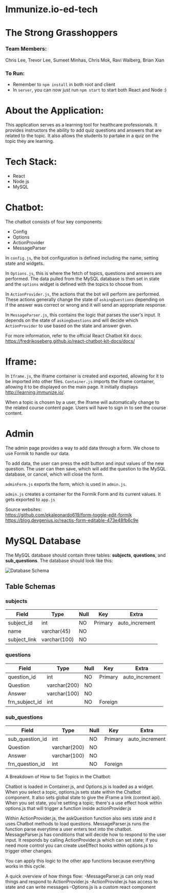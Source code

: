 # Immunize.io-ed-tech

# The Strong Grasshoppers

### Team Members:

Chris Lee, Trevor Lee, Sumeet Minhas, Chris Mok, Ravi Walberg, Brian Xian

### To Run:

- Remember to `npm install` in both root and client
- In `server`, you can now just run `npm start` to start both React and Node :)

# About the Application:

This application serves as a learning tool for healthcare professionals. It provides instructors the ability to add quiz questions and answers that are related to the topic. It also allows the students to partake in a quiz on the topic they are learning.

# Tech Stack:

- React
- Node js
- MySQL

# Chatbot:

The chatbot consists of four key components:

- Config
- Options
- ActionProvider
- MessageParser

In `config.js`, the bot configuration is defined including the name, setting state and widgets.

In `Options.js`, this is where the fetch of topics, questions and answers are performed. The data pulled from the MySQL database is then set in state and the `options` widget is defined with the topics to choose from.

In `ActionProvider.js`, the actions that the bot will perform are performed. These actions generally change the state of `askingQuestions` depending on if the answer was correct or wrong and it will send an appropriate response.

In `MessageParser.js`, this contains the logic that parses the user's input. It depends on the state of `askingQuestions` and will decide which `ActionProvider` to use based on the state and answer given.

For more information, refer to the official React Chatbot Kit docs:
https://fredrikoseberg.github.io/react-chatbot-kit-docs/docs/

# Iframe:

In `Iframe.js`, the iframe container is created and exported, allowing for it to be imported into other files. `Container.js` imports the iframe container, allowing it to be displayed on the main page. It initially displays http://learning.immunize.io/.

When a topic is chosen by a user, the Iframe will automatically change to the related course content page. Users will have to sign in to see the course content.

<!-- feel free to add/remove/change things I wrote for this part -->

# Admin

The admin page provides a way to add data through a form. We chose to use Formik to handle our data. 

To add data, the user can press the edit button and input values of the new question. The user can then save, which will add the question to the MySQL database, or cancel, which will close the form.

```adminForm.js``` exports the form, which is used in ```admin.js```. 

```admin.js``` creates a container for the Formik Form and its current values. It gets exported to ```app.js```

Source websites: \
https://github.com/ekaleonardo619/form-toggle-edit-formik \
https://blog.devgenius.io/reactjs-form-editable-473e48fb6c9e

# MySQL Database

The MySQL database should contain three tables: **subjects**, **questions**, and **sub_questions**.
The database should look like this:

![Database Schema](/server/docs/database_schema.png "Database Schema")

## Table Schemas

### subjects

| Field        | Type         | Null | Key     | Extra          |
| ------------ | ------------ | ---- | ------- | -------------- |
| subject_id   | int          | NO   | Primary | auto_increment |
| name         | varchar(45)  | NO   |         |                |
| subject_link | varchar(100) | NO   |         |                |

### questions

| Field          | Type         | Null | Key     | Extra          |
| -------------- | ------------ | ---- | ------- | -------------- |
| question_id    | int          | NO   | Primary | auto_increment |
| Question       | varchar(200) | NO   |         |                |
| Answer         | varchar(100) | NO   |         |                |
| frn_subject_id | int          | NO   | Foreign |                |

### sub_questions

| Field           | Type         | Null | Key     | Extra          |
| --------------- | ------------ | ---- | ------- | -------------- |
| sub_question_id | int          | NO   | Primary | auto_increment |
| Question        | varchar(200) | NO   |         |                |
| Answer          | varchar(100) | NO   |         |                |
| frn_question_id | int          | NO   | Foreign |                |


A Breakdown of How to Set Topics in the Chatbot:

Chatbot is loaded in Container.js, and Options.js is loaded as a widget.
When you select a topic, options.js sets state within the Chatbot component. It also sets global state to give the iFrame a link (context api). When you set state, you're setting a topic; there's a use effect hook within options.js that will trigger a function inside actionProvider.js

Within ActionProvider.js, the askQuestion function also sets state and it uses Chatbot methods to load questions. MessageParser.js runs the function parse everytime a user enters text into the chatbot. MessageParser.js has conditions that will decide how to respond to the user input. It responds by calling ActionProvider.js which can set state; if you need more control you can create useEffect hooks within options.js to trigger other changes.

You can apply this logic to the other app functions because everything works in this cycle.

A quick overview of how things flow:
-MessageParser.js can only read things and respond to ActionProvider.js
-ActionProvider.js has access to state and can write messages
-Options.js is a custom react component

<!-- todo in docs: -->
<!-- server --
